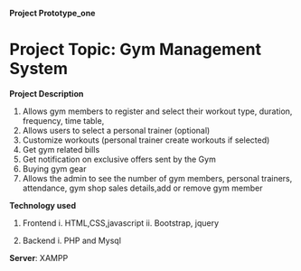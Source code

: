 **Project Prototype_one**

# Project Topic: Gym Management System

**Project Description**
1. Allows gym members to register and select their workout type, duration, frequency, time table,
2. Allows users to select a personal trainer (optional)
3. Customize workouts (personal trainer create workouts if selected)
4. Get gym related bills
5. Get notification on exclusive offers sent by the Gym
6. Buying gym gear 
7. Allows the admin to see the number of gym members, personal trainers, attendance, gym shop sales details,add or remove gym member


**Technology used**
1. Frontend
	i. HTML,CSS,javascript
	ii. Bootstrap, jquery

2. Backend
	i. PHP and Mysql

**Server**: XAMPP 


